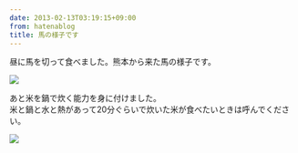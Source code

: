 ```yaml
---
date: 2013-02-13T03:19:15+09:00
from: hatenablog
title: 馬の様子です
---
```

昼に馬を切って食べました。熊本から来た馬の様子です。

![](http://dl.dropbox.com/u/5978869/image/20130213_031628.png)

  

あと米を鍋で炊く能力を身に付けました。  
米と鍋と水と熱があって20分ぐらいで炊いた米が食べたいときは呼んでください。

![](http://dl.dropbox.com/u/5978869/image/20130213_031652.png)

